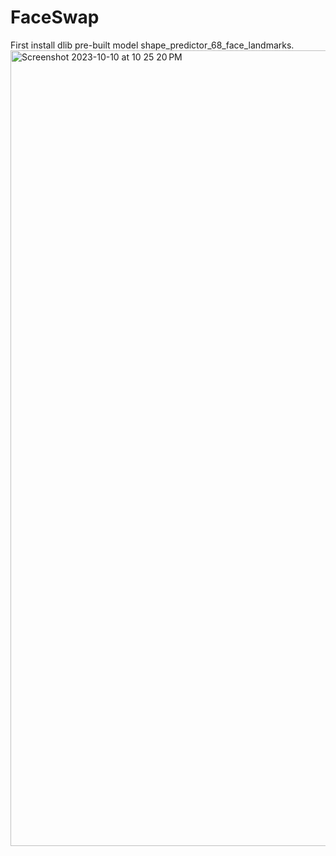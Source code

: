 # FaceSwap
First install dlib pre-built model shape_predictor_68_face_landmarks.
<img width="1273" alt="Screenshot 2023-10-10 at 10 25 20 PM" src="https://github.com/RishabhSrivastava-17/FaceSwap/assets/72572136/96863e59-f6bb-46f6-a6bd-91272ca2ee2b">
